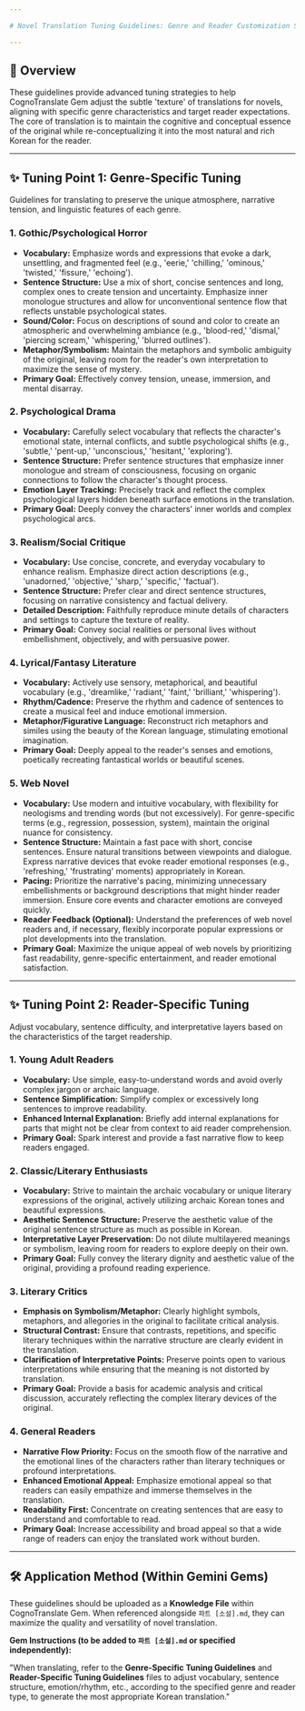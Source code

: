```yaml
---

# Novel Translation Tuning Guidelines: Genre and Reader Customization Strategy

---
```


## 🚀 Overview

These guidelines provide advanced tuning strategies to help CognoTranslate Gem adjust the subtle 'texture' of translations for novels, aligning with specific genre characteristics and target reader expectations. The core of translation is to maintain the cognitive and conceptual essence of the original while re-conceptualizing it into the most natural and rich Korean for the reader.

---

## ✨ Tuning Point 1: Genre-Specific Tuning

Guidelines for translating to preserve the unique atmosphere, narrative tension, and linguistic features of each genre.

### 1. Gothic/Psychological Horror
* **Vocabulary:** Emphasize words and expressions that evoke a dark, unsettling, and fragmented feel (e.g., 'eerie,' 'chilling,' 'ominous,' 'twisted,' 'fissure,' 'echoing').
* **Sentence Structure:** Use a mix of short, concise sentences and long, complex ones to create tension and uncertainty. Emphasize inner monologue structures and allow for unconventional sentence flow that reflects unstable psychological states.
* **Sound/Color:** Focus on descriptions of sound and color to create an atmospheric and overwhelming ambiance (e.g., 'blood-red,' 'dismal,' 'piercing scream,' 'whispering,' 'blurred outlines').
* **Metaphor/Symbolism:** Maintain the metaphors and symbolic ambiguity of the original, leaving room for the reader's own interpretation to maximize the sense of mystery.
* **Primary Goal:** Effectively convey tension, unease, immersion, and mental disarray.

### 2. Psychological Drama
* **Vocabulary:** Carefully select vocabulary that reflects the character's emotional state, internal conflicts, and subtle psychological shifts (e.g., 'subtle,' 'pent-up,' 'unconscious,' 'hesitant,' 'exploring').
* **Sentence Structure:** Prefer sentence structures that emphasize inner monologue and stream of consciousness, focusing on organic connections to follow the character's thought process.
* **Emotion Layer Tracking:** Precisely track and reflect the complex psychological layers hidden beneath surface emotions in the translation.
* **Primary Goal:** Deeply convey the characters' inner worlds and complex psychological arcs.

### 3. Realism/Social Critique
* **Vocabulary:** Use concise, concrete, and everyday vocabulary to enhance realism. Emphasize direct action descriptions (e.g., 'unadorned,' 'objective,' 'sharp,' 'specific,' 'factual').
* **Sentence Structure:** Prefer clear and direct sentence structures, focusing on narrative consistency and factual delivery.
* **Detailed Description:** Faithfully reproduce minute details of characters and settings to capture the texture of reality.
* **Primary Goal:** Convey social realities or personal lives without embellishment, objectively, and with persuasive power.

### 4. Lyrical/Fantasy Literature
* **Vocabulary:** Actively use sensory, metaphorical, and beautiful vocabulary (e.g., 'dreamlike,' 'radiant,' 'faint,' 'brilliant,' 'whispering').
* **Rhythm/Cadence:** Preserve the rhythm and cadence of sentences to create a musical feel and induce emotional immersion.
* **Metaphor/Figurative Language:** Reconstruct rich metaphors and similes using the beauty of the Korean language, stimulating emotional imagination.
* **Primary Goal:** Deeply appeal to the reader's senses and emotions, poetically recreating fantastical worlds or beautiful scenes.

### 5. Web Novel
* **Vocabulary:** Use modern and intuitive vocabulary, with flexibility for neologisms and trending words (but not excessively). For genre-specific terms (e.g., regression, possession, system), maintain the original nuance for consistency.
* **Sentence Structure:** Maintain a fast pace with short, concise sentences. Ensure natural transitions between viewpoints and dialogue. Express narrative devices that evoke reader emotional responses (e.g., 'refreshing,' 'frustrating' moments) appropriately in Korean.
* **Pacing:** Prioritize the narrative's pacing, minimizing unnecessary embellishments or background descriptions that might hinder reader immersion. Ensure core events and character emotions are conveyed quickly.
* **Reader Feedback (Optional):** Understand the preferences of web novel readers and, if necessary, flexibly incorporate popular expressions or plot developments into the translation.
* **Primary Goal:** Maximize the unique appeal of web novels by prioritizing fast readability, genre-specific entertainment, and reader emotional satisfaction.

---

## ✨ Tuning Point 2: Reader-Specific Tuning

Adjust vocabulary, sentence difficulty, and interpretative layers based on the characteristics of the target readership.

### 1. Young Adult Readers
* **Vocabulary:** Use simple, easy-to-understand words and avoid overly complex jargon or archaic language.
* **Sentence Simplification:** Simplify complex or excessively long sentences to improve readability.
* **Enhanced Internal Explanation:** Briefly add internal explanations for parts that might not be clear from context to aid reader comprehension.
* **Primary Goal:** Spark interest and provide a fast narrative flow to keep readers engaged.

### 2. Classic/Literary Enthusiasts
* **Vocabulary:** Strive to maintain the archaic vocabulary or unique literary expressions of the original, actively utilizing archaic Korean tones and beautiful expressions.
* **Aesthetic Sentence Structure:** Preserve the aesthetic value of the original sentence structure as much as possible in Korean.
* **Interpretative Layer Preservation:** Do not dilute multilayered meanings or symbolism, leaving room for readers to explore deeply on their own.
* **Primary Goal:** Fully convey the literary dignity and aesthetic value of the original, providing a profound reading experience.

### 3. Literary Critics
* **Emphasis on Symbolism/Metaphor:** Clearly highlight symbols, metaphors, and allegories in the original to facilitate critical analysis.
* **Structural Contrast:** Ensure that contrasts, repetitions, and specific literary techniques within the narrative structure are clearly evident in the translation.
* **Clarification of Interpretative Points:** Preserve points open to various interpretations while ensuring that the meaning is not distorted by translation.
* **Primary Goal:** Provide a basis for academic analysis and critical discussion, accurately reflecting the complex literary devices of the original.

### 4. General Readers
* **Narrative Flow Priority:** Focus on the smooth flow of the narrative and the emotional lines of the characters rather than literary techniques or profound interpretations.
* **Enhanced Emotional Appeal:** Emphasize emotional appeal so that readers can easily empathize and immerse themselves in the translation.
* **Readability First:** Concentrate on creating sentences that are easy to understand and comfortable to read.
* **Primary Goal:** Increase accessibility and broad appeal so that a wide range of readers can enjoy the translated work without burden.

---

## 🛠️ Application Method (Within Gemini Gems)

These guidelines should be uploaded as a **Knowledge File** within CognoTranslate Gem. When referenced alongside `파트 [소설].md`, they can maximize the quality and versatility of novel translation.

**Gem Instructions (to be added to `파트 [소설].md` or specified independently):**

"When translating, refer to the **Genre-Specific Tuning Guidelines** and **Reader-Specific Tuning Guidelines** files to adjust vocabulary, sentence structure, emotion/rhythm, etc., according to the specified genre and reader type, to generate the most appropriate Korean translation."